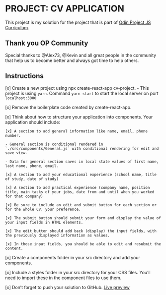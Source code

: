 # PROJECT: CV APPLICATION

This project is my solution for the project that is part of [Odin Project JS Curriculum](https://www.theodinproject.com/courses/javascript/). 

## Thank you OP Community

Special thanks to @Alex73, @Kevin and all great people in the community that help us to become better and always got time to help others. 

## Instructions

[x] Create a new project using npx create-react-app cv-project. 
    - This project is using `yarn`. Command  `yarn start` to start the local server on port `localhost:3000`

[x] Remove the boilerplate code created by create-react-app.

[x] Think about how to structure your application into components. Your application should include:

    [x] A section to add general information like name, email, phone number. 

    - General section is conditional rendered in `./src/components/General.js` with conditional rendering for edit and save view.
  
    - Data for general section saves in local state values of first name, last name, phone, email.

    [x] A section to add your educational experience (school name, title of study, date of study)

    [x] A section to add practical experience (company name, position title, main tasks of your jobs, date from and until when you worked for that company)

    [x] Be sure to include an edit and submit button for each section or for the whole CV, your preference. 

    [x] The submit button should submit your form and display the value of your input fields in HTML elements. 

    [x] The edit button should add back (display) the input fields, with the previously displayed information as values. 

    [x] In those input fields, you should be able to edit and resubmit the content.

[x] Create a components folder in your src directory and add your components.

[x] Include a styles folder in your src directory for your CSS files. You’ll need to import these in the component files to use them.

[x] Don’t forget to push your solution to GitHub. [Live preview](https://vicc30.github.io/cv-project)